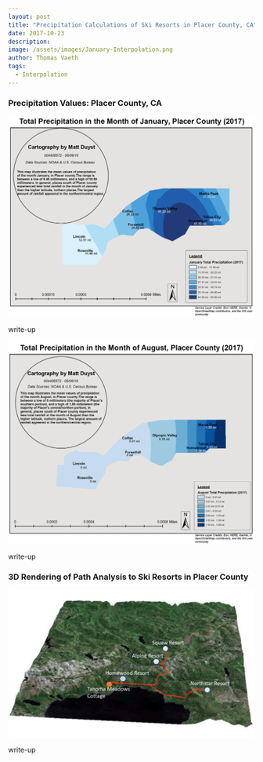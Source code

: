 ```yaml
---
layout: post
title: "Precipitation Calculations of Ski Resorts in Placer County, CA"
date: 2017-10-23
description: 
image: /assets/images/January-Interpolation.png
author: Thomas Vaeth
tags: 
  - Interpolation
---
```


### Precipitation Values: Placer County, CA

![Map GIS](/assets/images/January-Interpolation.png)

write-up

![Placeholder](/assets/images/August-Interpolation.png)

write-up

### 3D Rendering of Path Analysis to Ski Resorts in Placer County

![Placeholder](/assets/images/3d-Placer.png)

write-up